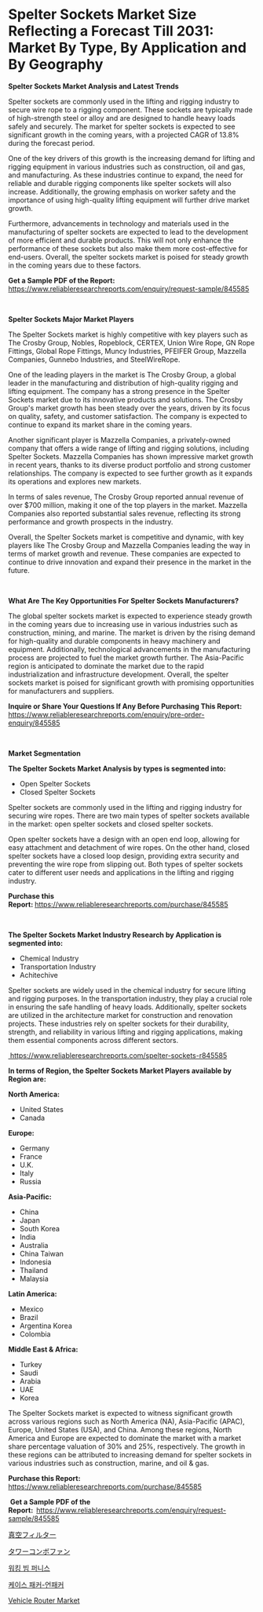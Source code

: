 <p><h1>Spelter Sockets Market Size Reflecting a Forecast Till 2031: Market By Type, By Application and By Geography</h1></p><p><strong>Spelter Sockets Market Analysis and Latest Trends</strong></p>
<p><p>Spelter sockets are commonly used in the lifting and rigging industry to secure wire rope to a rigging component. These sockets are typically made of high-strength steel or alloy and are designed to handle heavy loads safely and securely. The market for spelter sockets is expected to see significant growth in the coming years, with a projected CAGR of 13.8% during the forecast period.</p><p>One of the key drivers of this growth is the increasing demand for lifting and rigging equipment in various industries such as construction, oil and gas, and manufacturing. As these industries continue to expand, the need for reliable and durable rigging components like spelter sockets will also increase. Additionally, the growing emphasis on worker safety and the importance of using high-quality lifting equipment will further drive market growth.</p><p>Furthermore, advancements in technology and materials used in the manufacturing of spelter sockets are expected to lead to the development of more efficient and durable products. This will not only enhance the performance of these sockets but also make them more cost-effective for end-users. Overall, the spelter sockets market is poised for steady growth in the coming years due to these factors.</p></p>
<p><strong>Get a Sample PDF of the Report:&nbsp;</strong> <a href="https://www.reliableresearchreports.com/enquiry/request-sample/845585">https://www.reliableresearchreports.com/enquiry/request-sample/845585</a></p>
<p>&nbsp;</p>
<p><strong>Spelter Sockets Major Market Players</strong></p>
<p><p>The Spelter Sockets market is highly competitive with key players such as The Crosby Group, Nobles, Ropeblock, CERTEX, Union Wire Rope, GN Rope Fittings, Global Rope Fittings, Muncy Industries, PFEIFER Group, Mazzella Companies, Gunnebo Industries, and SteelWireRope. </p><p>One of the leading players in the market is The Crosby Group, a global leader in the manufacturing and distribution of high-quality rigging and lifting equipment. The company has a strong presence in the Spelter Sockets market due to its innovative products and solutions. The Crosby Group's market growth has been steady over the years, driven by its focus on quality, safety, and customer satisfaction. The company is expected to continue to expand its market share in the coming years.</p><p>Another significant player is Mazzella Companies, a privately-owned company that offers a wide range of lifting and rigging solutions, including Spelter Sockets. Mazzella Companies has shown impressive market growth in recent years, thanks to its diverse product portfolio and strong customer relationships. The company is expected to see further growth as it expands its operations and explores new markets.</p><p>In terms of sales revenue, The Crosby Group reported annual revenue of over $700 million, making it one of the top players in the market. Mazzella Companies also reported substantial sales revenue, reflecting its strong performance and growth prospects in the industry.</p><p>Overall, the Spelter Sockets market is competitive and dynamic, with key players like The Crosby Group and Mazzella Companies leading the way in terms of market growth and revenue. These companies are expected to continue to drive innovation and expand their presence in the market in the future.</p></p>
<p>&nbsp;</p>
<p><strong>What Are The Key Opportunities For Spelter Sockets Manufacturers?</strong></p>
<p><p>The global spelter sockets market is expected to experience steady growth in the coming years due to increasing use in various industries such as construction, mining, and marine. The market is driven by the rising demand for high-quality and durable components in heavy machinery and equipment. Additionally, technological advancements in the manufacturing process are projected to fuel the market growth further. The Asia-Pacific region is anticipated to dominate the market due to the rapid industrialization and infrastructure development. Overall, the spelter sockets market is poised for significant growth with promising opportunities for manufacturers and suppliers.</p></p>
<p><strong>Inquire or Share Your Questions If Any Before Purchasing This Report:</strong> <a href="https://www.reliableresearchreports.com/enquiry/pre-order-enquiry/845585">https://www.reliableresearchreports.com/enquiry/pre-order-enquiry/845585</a></p>
<p>&nbsp;</p>
<p><strong>Market Segmentation</strong></p>
<p><strong>The Spelter Sockets Market Analysis by types is segmented into:</strong></p>
<p><ul><li>Open Spelter Sockets</li><li>Closed Spelter Sockets</li></ul></p>
<p><p>Spelter sockets are commonly used in the lifting and rigging industry for securing wire ropes. There are two main types of spelter sockets available in the market: open spelter sockets and closed spelter sockets. </p><p>Open spelter sockets have a design with an open end loop, allowing for easy attachment and detachment of wire ropes. On the other hand, closed spelter sockets have a closed loop design, providing extra security and preventing the wire rope from slipping out. Both types of spelter sockets cater to different user needs and applications in the lifting and rigging industry.</p></p>
<p><strong>Purchase this Report:&nbsp;</strong><a href="https://www.reliableresearchreports.com/purchase/845585">https://www.reliableresearchreports.com/purchase/845585</a></p>
<p>&nbsp;</p>
<p><strong>The Spelter Sockets Market Industry Research by Application is segmented into:</strong></p>
<p><ul><li>Chemical Industry</li><li>Transportation Industry</li><li>Achitechive</li></ul></p>
<p><p>Spelter sockets are widely used in the chemical industry for secure lifting and rigging purposes. In the transportation industry, they play a crucial role in ensuring the safe handling of heavy loads. Additionally, spelter sockets are utilized in the architecture market for construction and renovation projects. These industries rely on spelter sockets for their durability, strength, and reliability in various lifting and rigging applications, making them essential components across different sectors.</p></p>
<p><a href="https://www.reliableresearchreports.com/spelter-sockets-r845585">&nbsp;https://www.reliableresearchreports.com/spelter-sockets-r845585</a></p>
<p><strong>In terms of Region, the Spelter Sockets Market Players available by Region are:</strong></p>
<p>
    <p> <strong> North America: </strong>
        <ul>
            <li>United States</li>
            <li>Canada</li>
        </ul>
        </p> 
    <p> <strong> Europe: </strong>
        <ul>
            <li>Germany</li>
            <li>France</li>
            <li>U.K.</li>
            <li>Italy</li>
            <li>Russia</li>
        </ul>
        </p> 
    <p> <strong> Asia-Pacific: </strong>
        <ul>
            <li>China</li>
            <li>Japan</li>
            <li>South Korea</li>
            <li>India</li>
            <li>Australia</li>
            <li>China Taiwan</li>
            <li>Indonesia</li>
            <li>Thailand</li>
            <li>Malaysia</li>
        </ul>
        </p> 
    <p> <strong> Latin America: </strong>
        <ul>
            <li>Mexico</li>
            <li>Brazil</li>
            <li>Argentina Korea</li>
            <li>Colombia</li>
        </ul>
        </p> 
    <p> <strong> Middle East & Africa: </strong>
        <ul>
            <li>Turkey</li>
            <li>Saudi</li>
            <li>Arabia</li>
            <li>UAE</li>
            <li>Korea</li>
        </ul>
    </p>
    </p>
<p><p>The Spelter Sockets market is expected to witness significant growth across various regions such as North America (NA), Asia-Pacific (APAC), Europe, United States (USA), and China. Among these regions, North America and Europe are expected to dominate the market with a market share percentage valuation of 30% and 25%, respectively. The growth in these regions can be attributed to increasing demand for spelter sockets in various industries such as construction, marine, and oil & gas.</p></p>
<p><strong>Purchase this Report: </strong><a href="https://www.reliableresearchreports.com/purchase/845585">https://www.reliableresearchreports.com/purchase/845585</a></p>
<p>&nbsp;<strong>Get a Sample PDF of the Report:&nbsp;&nbsp;</strong><a href="https://www.reliableresearchreports.com/enquiry/request-sample/845585">https://www.reliableresearchreports.com/enquiry/request-sample/845585</a></p>
<p><strong></strong></p>
<p><p><a href="https://medium.com/@sammyr34852/%E7%9C%9F%E7%A9%BA%E3%83%95%E3%82%A3%E3%83%AB%E3%82%BF%E3%83%BC%E5%B8%82%E5%A0%B4%E3%81%AE%E8%A6%8F%E6%A8%A1-%E5%B8%82%E5%A0%B4%E3%82%BB%E3%82%B0%E3%83%A1%E3%83%B3%E3%83%86%E3%83%BC%E3%82%B7%E3%83%A7%E3%83%B3-%E5%B8%82%E5%A0%B4%E5%8B%95%E5%90%91-%E6%88%90%E9%95%B7%E5%88%86%E6%9E%90%E4%BA%88%E6%B8%AC2031%E5%B9%B4%E3%81%BE%E3%81%A7-866aad1cc113">真空フィルター</a></p><p><a href="https://medium.com/@vkdyfujt97/%E3%82%BF%E3%83%AF%E3%83%BC%E3%82%B3%E3%83%B3%E3%83%9C%E3%83%95%E3%82%A1%E3%83%B3%E3%81%AE%E5%B8%82%E5%A0%B4%E5%8B%95%E5%90%91%E3%81%A8%E5%88%86%E6%9E%90-%E5%B0%86%E6%9D%A5%E3%81%AE%E6%88%90%E9%95%B7%E3%81%AE%E6%A9%9F%E4%BC%9A%E3%81%A8%E8%AA%B2%E9%A1%8C-2024%E5%B9%B4-2031%E5%B9%B4-1a13481c02ec">タワーコンボファン</a></p><p><a href="https://medium.com/@stuartstehr2022/%EC%9B%8C%ED%82%B9%EB%B9%94-%ED%99%94%EB%A1%9C-%EC%8B%9C%EC%9E%A5-%EA%B0%9C%EC%9A%94-2024%EB%85%84%EB%B6%80%ED%84%B0-2031%EB%85%84%EA%B9%8C%EC%A7%80%EC%9D%98-%EA%B8%80%EB%A1%9C%EB%B2%8C-%EC%8B%9C%EC%9E%A5-%EB%8F%99%ED%96%A5-%EB%B0%8F-%EC%A0%84%EB%A7%9D-323ceb06178f">워킹 빔 퍼니스</a></p><p><a href="https://medium.com/@mathieu.rico66/case-packer-%EC%96%B8%ED%8C%A9%EC%BB%A4-%EC%8B%9C%EC%9E%A5-%EA%B8%80%EB%A1%9C%EB%B2%8C-%EB%B0%8F-%EC%A7%80%EC%97%AD-%EB%B6%84%EC%84%9D-%EC%A7%80%EC%97%AD-%EA%B5%AD%EA%B0%80-%EC%88%98%EC%A4%80-%EB%B6%84%EC%84%9D-%EB%B0%8F-%EA%B2%BD%EC%9F%81-%ED%92%8D%EA%B2%BD-%EB%B6%84%EC%84%9D-%EB%B0%8F-%EC%98%88%EC%B8%A1-2024-2031%EB%85%84-0e157847f2d9">케이스 패커-언패커</a></p><p><a href="https://github.com/msbsaifansami/Market-Research-Report-List-1/blob/main/vehicle-router-market.md">Vehicle Router Market</a></p></p>